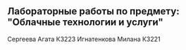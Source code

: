 ## Лабораторные работы по предмету: "Облачные технологии и услуги"

Сергеева Агата К3223
Игнатенкова Милана К3221
